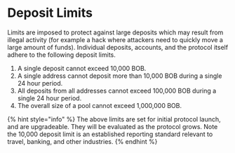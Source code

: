 # Deposit Limits

Limits are imposed to protect against large deposits which may result from illegal activity (for example a hack where attackers need to quickly move a large amount of funds). Individual deposits, accounts, and the protocol itself adhere to the following deposit limits.&#x20;

1. A single deposit cannot exceed 10,000 BOB.
2. A single address cannot deposit more than 10,000 BOB during a single 24 hour period.
3. All deposits from all addresses cannot exceed 100,000 BOB during a single 24 hour period.
4. The overall size of a pool cannot exceed 1,000,000 BOB.

{% hint style="info" %}
The above limits are set for initial protocol launch, and are upgradeable. They will be evaluated as the protocol grows. Note the 10,000 deposit limit is an established reporting standard relevant to travel, banking, and other industries.
{% endhint %}
